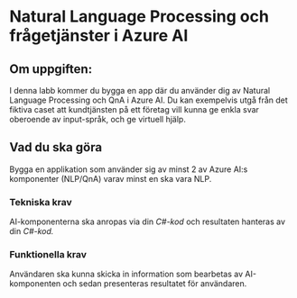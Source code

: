# Natural Language Processing och frågetjänster i Azure AI

## Om uppgiften:

I denna labb kommer du bygga en app där du använder dig av Natural Language Processing och QnA i Azure AI. Du kan exempelvis utgå från det fiktiva caset att kundtjänsten på ett företag vill kunna ge enkla svar oberoende av input-språk, och ge virtuell hjälp.

## Vad du ska göra

Bygga en applikation som använder sig av minst 2 av Azure AI:s komponenter (NLP/QnA) varav minst en ska vara NLP.

### Tekniska krav

AI-komponenterna ska anropas via din *C#-kod* och resultaten hanteras av din *C#-kod.*

### Funktionella krav

Användaren ska kunna skicka in information som bearbetas av AI-komponenten och sedan presenteras resultatet för användaren.
